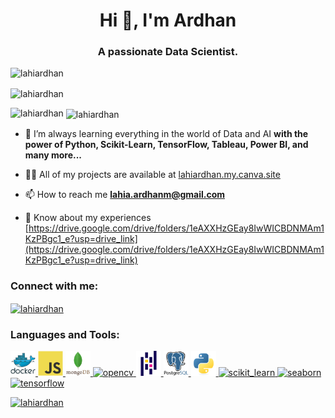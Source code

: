 <h1 align="center">Hi 👋, I'm Ardhan</h1>
<h3 align="center">A passionate Data Scientist.</h3>

<p align="left"> <img src="https://komarev.com/ghpvc/?username=lahiardhan&label=Profile%20views&color=0096e0&style=plastic" alt="lahiardhan" /> </p>

<p><img align="center" src="https://github-readme-streak-stats.herokuapp.com/?user=lahiardhan&theme=dark" alt="lahiardhan" /></p>

<p><img align="left" src="https://github-readme-stats.vercel.app/api/top-langs?username=lahiardhan&show_icons=true&theme=tokyonight&locale=en&layout=compact" alt="lahiardhan" /></p>

<p>&nbsp;<img align="center" src="https://github-readme-stats.vercel.app/api?username=lahiardhan&show_icons=true&theme=tokyonight&locale=en" alt="lahiardhan" /></p>

- 🌱 I’m always learning everything in the world of Data and AI **with the power of Python, Scikit-Learn, TensorFlow, Tableau, Power BI, and many more...**

- 👨‍💻 All of my projects are available at [lahiardhan.my.canva.site](lahiardhan.my.canva.site)

- 📫 How to reach me **lahia.ardhanm@gmail.com**

- 📄 Know about my experiences [https://drive.google.com/drive/folders/1eAXXHzGEay8IwWICBDNMAm1KzPBgc1_e?usp=drive_link](https://drive.google.com/drive/folders/1eAXXHzGEay8IwWICBDNMAm1KzPBgc1_e?usp=drive_link)

<h3 align="left">Connect with me:</h3>
<p align="left">
<a href="https://linkedin.com/in/lahiardhan" target="blank"><img align="center" src="https://raw.githubusercontent.com/rahuldkjain/github-profile-readme-generator/master/src/images/icons/Social/linked-in-alt.svg" alt="lahiardhan" height="30" width="40" /></a>
</p>

<h3 align="left">Languages and Tools:</h3>
<p align="left"> <a href="https://www.docker.com/" target="_blank" rel="noreferrer"> <img src="https://raw.githubusercontent.com/devicons/devicon/master/icons/docker/docker-original-wordmark.svg" alt="docker" width="40" height="40"/> </a> <a href="https://developer.mozilla.org/en-US/docs/Web/JavaScript" target="_blank" rel="noreferrer"> <img src="https://raw.githubusercontent.com/devicons/devicon/master/icons/javascript/javascript-original.svg" alt="javascript" width="40" height="40"/> </a> <a href="https://www.mongodb.com/" target="_blank" rel="noreferrer"> <img src="https://raw.githubusercontent.com/devicons/devicon/master/icons/mongodb/mongodb-original-wordmark.svg" alt="mongodb" width="40" height="40"/> </a> <a href="https://opencv.org/" target="_blank" rel="noreferrer"> <img src="https://www.vectorlogo.zone/logos/opencv/opencv-icon.svg" alt="opencv" width="40" height="40"/> </a> <a href="https://pandas.pydata.org/" target="_blank" rel="noreferrer"> <img src="https://raw.githubusercontent.com/devicons/devicon/2ae2a900d2f041da66e950e4d48052658d850630/icons/pandas/pandas-original.svg" alt="pandas" width="40" height="40"/> </a> <a href="https://www.postgresql.org" target="_blank" rel="noreferrer"> <img src="https://raw.githubusercontent.com/devicons/devicon/master/icons/postgresql/postgresql-original-wordmark.svg" alt="postgresql" width="40" height="40"/> </a> <a href="https://www.python.org" target="_blank" rel="noreferrer"> <img src="https://raw.githubusercontent.com/devicons/devicon/master/icons/python/python-original.svg" alt="python" width="40" height="40"/> </a> <a href="https://scikit-learn.org/" target="_blank" rel="noreferrer"> <img src="https://upload.wikimedia.org/wikipedia/commons/0/05/Scikit_learn_logo_small.svg" alt="scikit_learn" width="40" height="40"/> </a> <a href="https://seaborn.pydata.org/" target="_blank" rel="noreferrer"> <img src="https://seaborn.pydata.org/_images/logo-mark-lightbg.svg" alt="seaborn" width="40" height="40"/> </a> <a href="https://www.tensorflow.org" target="_blank" rel="noreferrer"> <img src="https://www.vectorlogo.zone/logos/tensorflow/tensorflow-icon.svg" alt="tensorflow" width="40" height="40"/> </a> </p>


<p align="left"> <a href="https://github.com/ryo-ma/github-profile-trophy"><img src="https://github-profile-trophy.vercel.app/?username=lahiardhan" alt="lahiardhan" /></a> </p>
